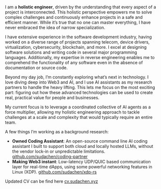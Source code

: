 I am a __holistic engineer__, driven by the understanding that every aspect of a project is interconnected. This holistic perspective empowers me to solve complex challenges and continuously enhance projects in a safe and efficient manner. While it’s true that no one can master everything, I have never embraced the idea of narrow specialization.

I have extensive experience in the software development industry, having worked on a diverse range of projects spanning telecom, device drivers, virtualization, cybersecurity, blockchain, and more. I excel at designing software solutions and writing code in several major programming languages. Additionally, my expertise in reverse engineering enables me to comprehend the functionality of any software even in the absence of documentation or source code.

Beyond my day job, I’m constantly exploring what’s next in technology. I love diving deep into Web3 and AI, and I use AI assistants as my research partners to handle the heavy lifting. This lets me focus on the most exciting part: figuring out how these advanced technologies can be used to create real, practical value for people and businesses.

My current focus is to leverage a coordinated collective of AI agents as a force multiplier, allowing my holistic engineering approach to tackle challenges at a scale and complexity that would typically require an entire team.

A few things I’m working as a background research:   
* __Owned Coding Assistant__: An open-source command line AI coding assistant I built to support both cloud and locally hosted LLMs, without the vendor lock-in or unpredictable limitations. [github.com/sudachen/coding-partner](https://github.com/sudachen/coding-partner)
* __Making Web3 instant__: Low-latency UDP/QUIC based communication layer for real-time dApps, using some powerful networking features in Linux (XDP). [github.com/sudachen/xdp-rs](https://github.com/sudachen/xdp-rs)

Updated CV can be find here [cv.sudachen.xyz](http://cv.sudachen.xyz)

